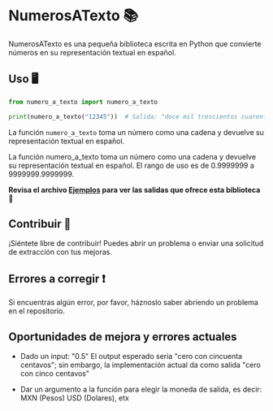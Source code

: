 # NumerosATexto 📚

NumerosATexto es una pequeña biblioteca escrita en Python que convierte números en su representación textual en español.

## Uso 🖥️

```python
from numero_a_texto import numero_a_texto

print(numero_a_texto("12345"))  # Salida: "doce mil trescientos cuarenta y cinco pesos"
```

La función `numero_a_texto` toma un número como una cadena y devuelve su representación textual en español.

La función numero_a_texto toma un número como una cadena y devuelve su representación textual en español. El rango de uso es de 0.9999999 a 9999999.9999999.

**Revisa el archivo [Ejemplos](/ejemplos.py) para ver las salidas que ofrece esta biblioteca** 📝

## Contribuir 🚀

¡Siéntete libre de contribuir! Puedes abrir un problema o enviar una solicitud de extracción con tus mejoras.

## Errores a corregir ❗

Si encuentras algún error, por favor, háznoslo saber abriendo un problema en el repositorio. 

## Oportunidades de mejora y errores actuales 

- Dado un input: "0.5" El output esperado seria "cero con cincuenta centavos"; sin embargo, la implementación actual da como salida "cero con cinco centavos"

- Dar un argumento a la función para elegir la moneda de salida, es decir: MXN (Pesos) USD (Dolares), etx



